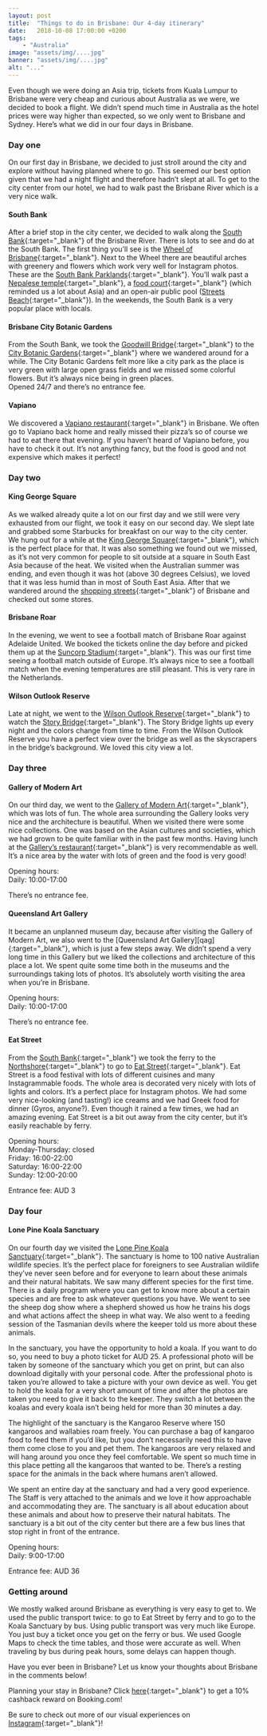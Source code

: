 ```yaml
---
layout: post
title:  "Things to do in Brisbane: Our 4-day itinerary"
date:   2018-10-08 17:00:00 +0200
tags:
    - "Australia"
image: "assets/img/....jpg"
banner: "assets/img/....jpg"
alt: "..."
---
```


Even though we were doing an Asia trip, tickets from Kuala Lumpur to Brisbane were very cheap and curious about Australia as we were, we decided to book a flight. We didn’t spend much time in Australia as the hotel prices were way higher than expected, so we only went to Brisbane and Sydney. Here’s what we did in our four days in Brisbane. 

### Day one

On our first day in Brisbane, we decided to just stroll around the city and explore without having planned where to go. This seemed our best option given that we had a night flight and therefore hadn’t slept at all. To get to the city center from our hotel, we had to walk past the Brisbane River which is a very nice walk. 

#### South Bank

After a brief stop in the city center, we decided to walk along the [South Bank][south bank]{:target="_blank"} of the Brisbane River. There is lots to see and do at the South Bank. The first thing you’ll see is the [Wheel of Brisbane][wheel of brisbane]{:target="_blank"}. Next to the Wheel there are beautiful arches with greenery and flowers which work very well for Instagram photos. These are the [South Bank Parklands][south bank parklands]{:target="_blank"}. You’ll walk past a [Nepalese temple][nepalese temple]{:target="_blank"}, a [food court][food court south bank]{:target="_blank"} (which reminded us a lot about Asia) and an open-air public pool ([Streets Beach][streets beach]{:target="_blank"}). In the weekends, the South Bank is a very popular place with locals. 

#### Brisbane City Botanic Gardens

From the South Bank, we took the [Goodwill Bridge][goodwill bridge]{:target="_blank"} to the [City Botanic Gardens][city botanic gardens]{:target="_blank"} where we wandered around for a while. The City Botanic Gardens felt more like a city park as the place is very green with large open grass fields and we missed some colorful flowers. But it’s always nice being in green places.  
Opened 24/7 and there’s no entrance fee.

#### Vapiano

We discovered a [Vapiano restaurant][vapiano]{:target="_blank"} in Brisbane. We often go to Vapiano back home and really missed their pizza’s so of course we had to eat there that evening. If you haven’t heard of Vapiano before, you have to check it out. It’s not anything fancy, but the food is good and not expensive which makes it perfect!

### Day two

#### King George Square

As we walked already quite a lot on our first day and we still were very exhausted from our flight, we took it easy on our second day. We slept late and grabbed some Starbucks for breakfast on our way to the city center. We hung out for a while at the [King George Square][king george square]{:target="_blank"}, which is the perfect place for that. It was also something we found out we missed, as it’s not very common for people to sit outside at a square in South East Asia because of the heat. We visited when the Australian summer was ending, and even though it was hot (above 30 degrees Celsius), we loved that it was less humid than in most of South East Asia. After that we wandered around the [shopping streets][shopping streets]{:target="_blank"} of Brisbane and checked out some stores. 

#### Brisbane Roar

In the evening, we went to see a football match of Brisbane Roar against Adelaide United. We booked the tickets online the day before and picked them up at the [ Suncorp Stadium][suncorp stadium]{:target="_blank"}. This was our first time seeing a football match outside of Europe. It’s always nice to see a football match when the evening temperatures are still pleasant. This is very rare in the Netherlands. 

#### Wilson Outlook Reserve

Late at night, we went to the [Wilson Outlook Reserve][wilson outlook reserve]{:target="_blank"} to watch the [Story Bridge][story bridge]{:target="_blank"}. The Story Bridge lights up every night and the colors change from time to time. From the Wilson Outlook Reserve you have a perfect view over the bridge as well as the skyscrapers in the bridge’s background. We loved this city view a lot. 

### Day three

#### Gallery of Modern Art

On our third day, we went to the [Gallery of Modern Art][goma]{:target="_blank"}, which was lots of fun. The whole area surrounding the Gallery looks very nice and the architecture is beautiful. When we visited there were some nice collections. One was based on the Asian cultures and societies, which we had grown to be quite familiar with in the past few months. Having lunch at the [Gallery’s restaurant][goma restaurant]{:target="_blank"} is very recommendable as well. It’s a nice area by the water with lots of green and the food is very good!  

Opening hours:  
Daily: 10:00-17:00  

There’s no entrance fee.  

#### Queensland Art Gallery

It became an unplanned museum day, because after visiting the Gallery of Modern Art, we also went to the [Queensland Art Gallery][qag]{:target="_blank"}, which is just a few steps away. We didn’t spend a very long time in this Gallery but we liked the collections and architecture of this place a lot. We spent quite some time both in the museums and the surroundings taking lots of photos. It’s absolutely worth visiting the area when you’re in Brisbane.   

Opening hours:  
Daily: 10:00-17:00  

There’s no entrance fee.  

#### Eat Street

From the [South Bank][south bank ferry]{:target="_blank"} we took the ferry to the [Northshore][northshore ferry]{:target="_blank"} to go to [Eat Street][eat street]{:target="_blank"}. Eat Street is a food festival with lots of different cuisines and many Instagrammable foods. The whole area is decorated very nicely with lots of lights and colors. It’s a perfect place for Instagram photos. We had some very nice-looking (and tasting!) ice creams and we had Greek food for dinner (Gyros, anyone?). Even though it rained a few times, we had an amazing evening. Eat Street is a bit out away from the city center, but it’s easily reachable by ferry.   

Opening hours:  
Monday-Thursday: closed  
Friday: 16:00-22:00  
Saturday: 16:00-22:00  
Sunday: 12:00-20:00  

Entrance fee: AUD 3  

### Day four

#### Lone Pine Koala Sanctuary

On our fourth day we visited the [Lone Pine Koala Sanctuary][lone pine kuala sanctuary]{:target="_blank"}. The sanctuary is home to 100 native Australian wildlife species. It’s the perfect place for foreigners to see Australian wildlife they’ve never seen before and for everyone to learn about these animals and their natural habitats. We saw many different species for the first time. There is a daily program where you can get to know more about a certain species and are free to ask whatever questions you have. We went to see the sheep dog show where a shepherd showed us how he trains his dogs and what actions affect the sheep in what way. We also went to a feeding session of the Tasmanian devils where the keeper told us more about these animals. 

In the sanctuary, you have the opportunity to hold a koala. If you want to do so, you need to buy a photo ticket for AUD 25. A professional photo will be taken by someone of the sanctuary which you get on print, but can also download digitally with your personal code. After the professional photo is taken you’re allowed to take a picture with your own device as well. You get to hold the koala for a very short amount of time and after the photos are taken you need to give it back to the keeper. They switch a lot between the koalas and every koala isn’t being held for more than 30 minutes a day. 

The highlight of the sanctuary is the Kangaroo Reserve where 150 kangaroos and wallabies roam freely. You can purchase a bag of kangaroo food to feed them if you’d like, but you don’t necessarily need this to have them come close to you and pet them. The kangaroos are very relaxed and will hang around you once they feel comfortable. We spent so much time in this place petting all the kangaroos that wanted to be. There’s a resting space for the animals in the back where humans aren’t allowed.

We spent an entire day at the sanctuary and had a very good experience. The Staff is very attached to the animals and we love it how approachable and accommodating they are. The sanctuary is all about education about these animals and about how to preserve their natural habitats. The sanctuary is a bit out of the city center but there are a few bus lines that stop right in front of the entrance.   

Opening hours:  
Daily: 9:00-17:00  

Entrance fee: AUD 36  

### Getting around

We mostly walked around Brisbane as everything is very easy to get to. We used the public transport twice: to go to Eat Street by ferry and to go to the Koala Sanctuary by bus. Using public transport was very much like Europe. You just buy a ticket once you get on the ferry or bus. We used Google Maps to check the time tables, and those were accurate as well. When traveling by bus during peak hours, some delays can happen though. 

Have you ever been in Brisbane? Let us know your thoughts about Brisbane in the comments below!

Planning your stay in Brisbane? Click [here][booking.com]{:target="_blank"} to get a 10% cashback reward on Booking.com! 

Be sure to check out more of our visual experiences on [Instagram][instagram]{:target="_blank"}!

[instagram]: https://instagram.com/kipamojo 
[booking.com]: https://www.booking.com/s/11_6/joop9916
[south bank]: https://goo.gl/maps/iJLF9ByybQH2
[wheel of brisbane]: https://goo.gl/maps/3Lm31iJVa6D2
[south bank parklands]: https://goo.gl/maps/x73gCX9o6iK2
[nepalese temple]: https://goo.gl/maps/AhKYdbS6AfA2
[food court south bank]: https://goo.gl/maps/2uL4SD4Ad8R2
[streets beach]: https://goo.gl/maps/NemmvtTCdPy
[goodwill bridge]: https://goo.gl/maps/GX8p2W4z1Yz
[city botanic gardens]: https://goo.gl/maps/kQGwjVUiTFv
[vapiano]: https://goo.gl/maps/Bvc77d9Skb42
[king george square]: https://goo.gl/maps/NunzzMgH4RJ2
[shopping streets]: https://goo.gl/maps/bxrP3Bw8r7B2
[suncorp stadium]: https://goo.gl/maps/WhvCnmAemLz
[wilson outlook reserve]: https://goo.gl/maps/odYHsVMKz2U2
[story bridge]: https://goo.gl/maps/CH1KrLZttQK2
[goma]: https://goo.gl/maps/MyBqMZFahsn
[goma restaurant]: https://goo.gl/maps/EdzoAZkHY4P2
[qug]: https://goo.gl/maps/wrYkDTM6qS42
[south bank ferry]: https://goo.gl/maps/H6cVwqm9Nxs
[northshore ferry]: https://goo.gl/maps/78zovYN3DGU2
[eat street]: https://goo.gl/maps/QMBNWZfLrJH2 
[lone pine kuala sanctuary]: https://goo.gl/maps/ABjyBL5nbiT2 

